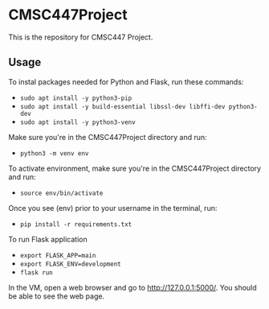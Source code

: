 # CMSC447Project
This is the repository for CMSC447 Project.

## Usage
To instal packages needed for Python and Flask, run these commands:

- `sudo apt install -y python3-pip`
- `sudo apt install -y build-essential libssl-dev libffi-dev python3-dev`
- `sudo apt install -y python3-venv`

Make sure you're in the CMSC447Project directory and run:

- `python3 -m venv env`

To activate environment, make sure you're in the CMSC447Project directory and run:

- `source env/bin/activate`
	
Once you see (env) prior to your username in the terminal, run:

- `pip install -r requirements.txt`

To run Flask application
	
- `export FLASK_APP=main`
- `export FLASK_ENV=development`
- `flask run`

In the VM, open a web browser and go to http://127.0.0.1:5000/. You should be able to see the web page.
